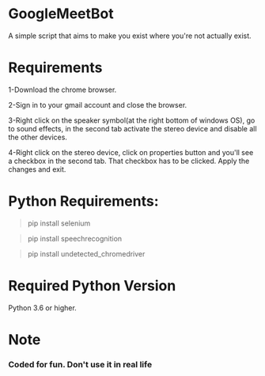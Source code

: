 # GoogleMeetBot
A simple script that aims to make you exist where you're not actually exist.

# Requirements

1-Download the chrome browser.

2-Sign in to your gmail account and close the browser.

3-Right click on the speaker symbol(at the right bottom of windows OS), go to sound effects, in the second tab activate the stereo device and disable all the other devices.

4-Right click on the stereo device, click on properties button and you'll see a checkbox in the second tab. That checkbox has to be clicked. Apply the changes and exit.

# Python Requirements:

> pip install selenium

> pip install speechrecognition

> pip install undetected_chromedriver

# Required Python Version

Python 3.6 or higher.

# Note

### Coded for fun. Don't use it in real life
